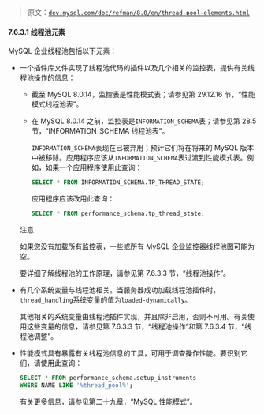 > 原文：[`dev.mysql.com/doc/refman/8.0/en/thread-pool-elements.html`](https://dev.mysql.com/doc/refman/8.0/en/thread-pool-elements.html)

#### 7.6.3.1 线程池元素

MySQL 企业线程池包括以下元素：

+   一个插件库文件实现了线程池代码的插件以及几个相关的监控表，提供有关线程池操作的信息：

    +   截至 MySQL 8.0.14，监控表是性能模式表；请参见第 29.12.16 节，“性能模式线程池表”。

    +   在 MySQL 8.0.14 之前，监控表是`INFORMATION_SCHEMA`表；请参见第 28.5 节，“INFORMATION_SCHEMA 线程池表”。

        `INFORMATION_SCHEMA`表现在已被弃用；预计它们将在将来的 MySQL 版本中被移除。应用程序应该从`INFORMATION_SCHEMA`表过渡到性能模式表。例如，如果一个应用程序使用此查询：

        ```sql
        SELECT * FROM INFORMATION_SCHEMA.TP_THREAD_STATE;
        ```

        应用程序应该改用此查询：

        ```sql
        SELECT * FROM performance_schema.tp_thread_state;
        ```

    注意

    如果您没有加载所有监控表，一些或所有 MySQL 企业监控器线程池图可能为空。

    要详细了解线程池的工作原理，请参见第 7.6.3.3 节，“线程池操作”。

+   有几个系统变量与线程池相关。当服务器成功加载线程池插件时，`thread_handling`系统变量的值为`loaded-dynamically`。

    其他相关的系统变量由线程池插件实现，并且除非启用，否则不可用。有关使用这些变量的信息，请参见第 7.6.3.3 节，“线程池操作”和第 7.6.3.4 节，“线程池调整”。

+   性能模式具有暴露有关线程池信息的工具，可用于调查操作性能。要识别它们，请使用此查询：

    ```sql
    SELECT * FROM performance_schema.setup_instruments
    WHERE NAME LIKE '%thread_pool%';
    ```

    有关更多信息，请参见第二十九章，“MySQL 性能模式”。
